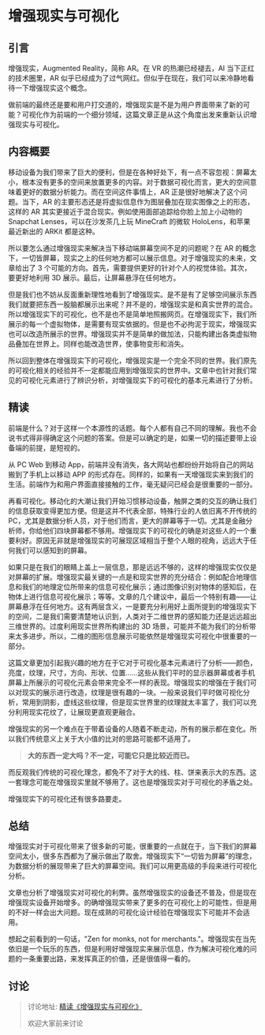 # 增强现实与可视化
## 引言
增强现实，Augmented Reality，简称 AR。在 VR 的热潮已经褪去，AI 当下正红的技术圈里，AR 似乎已经成为了过气网红。但似乎在现在，我们可以来冷静地看待一下增强现实这个概念。

做前端的最终还是要和用户打交道的，增强现实是不是为用户界面带来了新的可能？可视化作为前端的一个细分领域，这篇文章正是从这个角度出发来重新认识增强现实与可视化。

## 内容概要

移动设备为我们带来了巨大的便利，但是在各种好处下，有一点不容忽视：屏幕太小，根本没有更多的空间来放置更多的内容。对于数据可视化而言，更大的空间意味着更好的数据分析能力。而在空间这件事情上，AR 正是很好地解决了这个问题。当下，AR 的主要形态还是将虚拟信息作为图层叠加在现实图像之上的形态，这样的 AR 其实更接近于混合现实。例如使用面部追踪给你脸上加上小动物的 Snapchat Lenses，可以在沙发茶几上玩 MineCraft 的微软 HoloLens，和苹果最近新出的 ARKit 都是这种。

所以要怎么通过增强现实来解决当下移动端屏幕空间不足的问题呢？在 AR 的概念下，一切皆屏幕，现实之上的任何地方都可以展示信息。对于增强现实的未来，文章给出了 3 个可能的方向。首先，需要提供更好的针对个人的视觉体验。其次，要更好地利用 3D 展示。最后，让屏幕悬浮在任何地方。

但是我们也不妨从反面重新理性地看到了增强现实。是不是有了足够空间展示东西我们就要把东西一股脑都展示出来呢？并不是的，增强现实是和真实世界的混合。所以增强现实下的可视化，也不是也不是简单地照搬网页。在增强现实下，我们所展示的每一个虚拟物体，是需要有现实依据的。但是也不必拘泥于现实，增强现实也可以改造所展示的世界。增强现实并不是简单的做加法，只能构建出各类虚拟物品叠加在世界上。同样也能改造世界，使事物变形和消失。

所以回到整体在增强现实下的可视化，增强现实是一个完全不同的世界。我们原先的可视化相关的经验并不一定都能应用到增强现实的世界中。文章中也针对我们常见的可视化元素进行了辨识分析，对增强现实下的可视化的基本元素进行了分析。

## 精读

前端是什么？对于这样一个本源性的话题。每个人都有自己不同的理解。我也不会说书式得非得确定这个问题的答案。但是可以确定的是，如果一切的描述要带上设备端的前提，是短视的。

从 PC Web 到移动 App，前端并没有消失，各大网站也都纷纷开始将自己的网站搬到了手机上以移动 APP 的形式存在。同样的，如果有一天增强现实来到我们的生活。前端作为和用户界面直接接触的工作，毫无疑问已经会是很重要的一部分。

再看可视化。移动化的大潮让我们开始习惯移动设备，触屏之类的交互的确让我们的信息获取变得更加方便。但是这并不代表全部，特殊行业的人依旧离不开传统的 PC，尤其是数据分析人员，对于他们而言，更大的屏幕等于一切。尤其是金融分析师，你给他们四块屏幕都不够用。增强现实下的可视化的确是对这些人的一个重要利好。原因无非就是增强现实的可展现区域相当于整个人眼的视角，远远大于任何我们可以感知到的屏幕。

如果只是在我们的眼睛上盖上一层信息，那是远远不够的，这样的增强现实仅仅是对屏幕的扩展。增强现实最关键的一点是和现实世界的充分结合：例如配合地理信息和我们的地理定位所带来的信息可视化展示；通过图像识别对物体的感知后，在物体上进行信息可视化展示；等等。文章的几个建议中，最后一个特别有趣——让屏幕悬浮在任何地方。这有两层含义，一是要充分利用好上面所提到的增强现实下的空间，二是我们需要清楚地认识到，人类对于二维世界的感知能力还是远远超出三维世界的。过度利用现实世界所构建出的 3D 场景，可能并不能为我们的分析带来太多进步。所以，二维的图形信息展示可能依然是增强现实可视化中很重要的一部分。

这篇文章更加引起我兴趣的地方在于它对于可视化基本元素进行了分析——颜色，亮度，纹理，尺寸，方向、形状、位置……这些从我们平时的显示器屏幕或者手机屏幕上所展示的可视化元素会带来完全不一样的表现。增强现实的增强在于我们可以对现实的展示进行改造，纹理是很有趣的一块。一般来说我们平时做可视化分析，常用到阴影，虚线这些纹理，但是现实世界里的纹理就太丰富了，我们可以充分利用现实花纹了，让展现更直观更融合。

增强现实的另一个难点在于带着设备的人随着不断走动，所有的展示都在变化。所以我们传统意义上关于大小值的比对的思路可能都不适用了。

> **大的东西一定大吗？不一定，可能它只是比较近而已。**

而反观我们传统的可视化理念，都免不了对于大的线、柱、饼来表示大的东西。这一套理念可能在增强现实里就不够用了。这也是增强现实对于可视化的矛盾之处。

增强现实下的可视化还有很多路要走。


## 总结

增强现实对于可视化带来了很多新的可能，很重要的一点就在于，当下我们的屏幕空间太小，很多东西都为了展示做出了取舍。增强现实下“一切皆为屏幕”的理念，为数据分析的展现带来了巨大的屏幕空间。我们可以用更高级的手段来进行可视化分析。

文章也分析了增强现实对可视化的利弊。虽然增强现实的设备还不普及，但是现在增强现实设备开始增多。的确增强现实带来了更多的在可视化上的可能性，但是用的不好一样会出大问题。现在成熟的可视化设计经验在增强现实下可能并不会适用。

想起之前看到的一句话，"Zen for monks, not for merchants."。增强现实在当先依旧是一个玩乐的东西，但是利用好增强现实来展示信息，作为解决可视化难的问题的一条重要出路，来发挥真正的价值，还是很值得一看的。

## 讨论

> 讨论地址: [精读《增强现实与可视化》](https://github.com/dt-fe/weekly/issues/59)
> 
> 欢迎大家前来讨论



